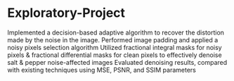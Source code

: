 # Exploratory-Project
Implemented a decision-based adaptive algorithm to recover the distortion made by the noise in the image.
Performed image padding and applied a noisy pixels selection algorithm
Utilized fractional integral masks for noisy pixels & fractional differential masks for clean pixels to effectively denoise salt & pepper noise-affected images
Evaluated denoising results, compared with existing techniques using MSE, PSNR, and SSIM parameters
